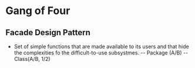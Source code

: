 # Gang of Four

## Facade Design Pattern
- Set of simple functions that are made available to its users and that hide the complexities fo the difficult-to-use subsystmes.
 -- Package (A/B)
 -- Class(A/B, 1/2)



